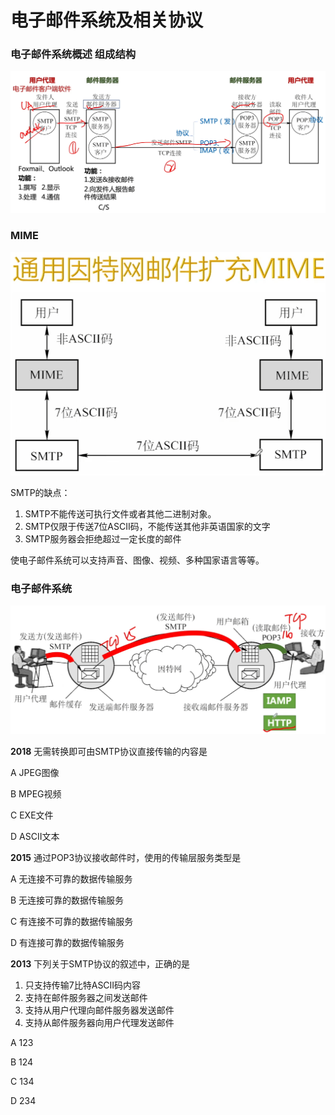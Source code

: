 # 电子邮件系统及相关协议

### 电子邮件系统概述 组成结构

![](1.png)

### MIME

![](2.png)

SMTP的缺点：

1. SMTP不能传送可执行文件或者其他二进制对象。
2. SMTP仅限于传送7位ASCII码，不能传送其他非英语国家的文字
3. SMTP服务器会拒绝超过一定长度的邮件

使电子邮件系统可以支持声音、图像、视频、多种国家语言等等。

### 电子邮件系统

![](3.png)

**2018** 无需转换即可由SMTP协议直接传输的内容是

A JPEG图像

B MPEG视频

C EXE文件

D ASCII文本

**2015** 通过POP3协议接收邮件时，使用的传输层服务类型是

A 无连接不可靠的数据传输服务

B 无连接可靠的数据传输服务

C 有连接不可靠的数据传输服务

D 有连接可靠的数据传输服务

**2013** 下列关于SMTP协议的叙述中，正确的是

1. 只支持传输7比特ASCII码内容
2. 支持在邮件服务器之间发送邮件
3. 支持从用户代理向邮件服务器发送邮件
4. 支持从邮件服务器向用户代理发送邮件

A 123

B 124

C 134

D 234